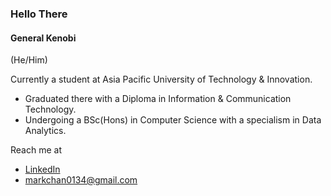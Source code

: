 ### Hello There
#### General Kenobi  

(He/Him)

Currently a student at Asia Pacific University of Technology & Innovation.  
- Graduated there with a Diploma in Information & Communication Technology.  
- Undergoing a BSc(Hons) in Computer Science with a specialism in Data Analytics.  

Reach me at  
- [LinkedIn](https://www.linkedin.com/in/markchan0134/)
- markchan0134@gmail.com


<!--
**m-vv0x/m-vv0x** is a ✨ _special_ ✨ repository because its `README.md` (this file) appears on your GitHub profile.

Here are some ideas to get you started:

- 🔭 I’m currently working on ...
- 🌱 I’m currently learning ...
- 👯 I’m looking to collaborate on ...
- 🤔 I’m looking for help with ...
- 💬 Ask me about ...
- 📫 How to reach me: ...
- 😄 Pronouns: ...
- ⚡ Fun fact: ...
-->
